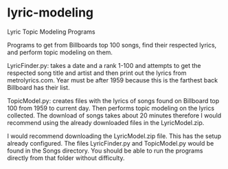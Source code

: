 # lyric-modeling

Lyric Topic Modeling Programs

Programs to get from Billboards top 100 songs, find their respected lyrics, and perform topic modeling on them.

LyricFinder.py: takes a date and a rank 1-100 and attempts to get the respected song title and artist and then print out the lyrics from metrolyrics.com. Year must be after 1959 because this is the farthest back Billboard has their list. 

TopicModel.py:  creates files with the lyrics of songs found on Billboard top 100 from 1959 to current day. Then performs topic modeling on the lyrics collected. The download of songs takes about 20 minutes therefore I would recommend using the already downloaded files in the LyricModel.zip.


I would recommend downloading the LyricModel.zip file. This has the setup already configured. The files LyricFinder.py and TopicModel.py would be found in the Songs directory. You should be able to run the programs directly from that folder without difficulty.
